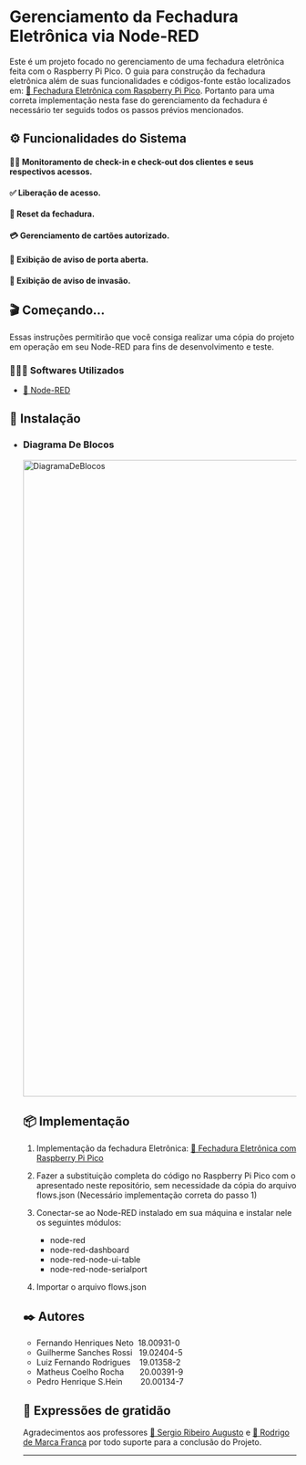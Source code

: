 <h1>Gerenciamento da Fechadura Eletrônica via Node-RED</h1>

Este é um projeto focado no gerenciamento de uma fechadura eletrônica feita com o Raspberry Pi Pico. 
O guia para construção da fechadura eletrônica além de suas funcionalidades e códigos-fonte estão localizados em: [🔗 Fechadura Eletrônica com Raspberry Pi Pico](https://github.com/FernandoHN99/FechaduraEletronica-RaspberryPico). Portanto para uma correta implementação nesta fase do gerenciamento da fechadura é necessário ter seguids todos os passos prévios mencionados.

<h2>⚙️ Funcionalidades do Sistema</h2>

<h4>🕺🏼 Monitoramento de check-in e check-out dos clientes e seus respectivos acessos.</h4>
<h4>✅ Liberação de acesso.</h4>
<h4>🔄 Reset da fechadura.</h4>
<h4>💳 Gerenciamento de cartões autorizado.</h4>
<h4>🚪 Exibição de aviso de porta aberta.</h4>
<h4>🚨 Exibição de aviso de invasão.</h4>

<h2>🎬 Começando...</h2>

Essas instruções permitirão que você consiga realizar uma cópia do projeto em operação em seu Node-RED para fins de desenvolvimento e teste.
<h3>🧑🏻‍💻 Softwares Utilizados</h3>

 * [🔗 Node-RED](https://nodered.org/)

<h2>🚀 Instalação</h2>

<ul>
  <li>
    <h3 id="secao-diagrama-blocos">Diagrama De Blocos</h3>
    <img width="1116" alt="DiagramaDeBlocos" src="https://github.com/FernandoHN99/FechaduraEletronica-RaspberryPico/assets/86134291/83fa63bb-4920-4fe7-9ee4-b308c3ff8d0a">
  </li>


<h2>📦 Implementação</h2>

1. Implementação da fechadura Eletrônica: [🔗 Fechadura Eletrônica com Raspberry Pi Pico](https://github.com/FernandoHN99/FechaduraEletronica-RaspberryPico)
   
2. Fazer a substituição completa do código no Raspberry Pi Pico com o apresentado neste repositório, sem necessidade da cópia do arquivo flows.json (Necessário implementação correta do passo 1)
   
3. Conectar-se ao Node-RED instalado em sua máquina e instalar nele os seguintes módulos:
    - node-red
    - node-red-dashboard
    - node-red-node-ui-table
    - node-red-node-serialport

4. Importar o arquivo flows.json 


<h2>✒️ Autores</h2>

* Fernando Henriques Neto &nbsp;18.00931-0 
* Guilherme Sanches Rossi &nbsp;&nbsp;19.02404-5 
* Luiz Fernando Rodrigues &nbsp;&nbsp;&nbsp;19.01358-2 
* Matheus Coelho Rocha  &nbsp;&nbsp;&nbsp;&nbsp;&nbsp;&nbsp;20.00391-9 
* Pedro Henrique S.Hein &nbsp;&nbsp;&nbsp;&nbsp;&nbsp;&nbsp;&nbsp;20.00134-7 


<h2>🎁 Expressões de gratidão</h2>

Agradecimentos aos professores [🔗 Sergio Ribeiro Augusto](https://br.linkedin.com/in/sergio-ribeiro-augusto-258a9ba0) e [🔗 Rodrigo de Marca Franca](https://br.linkedin.com/in/rodrigo-frança-847872b1) por todo suporte para a conclusão do Projeto.

---
